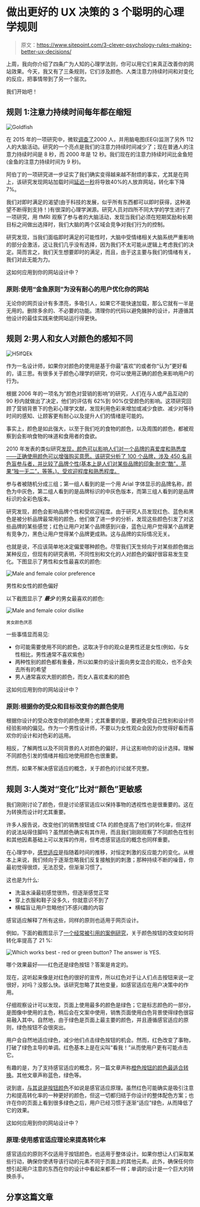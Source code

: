 # 做出更好的 UX 决策的 3 个聪明的心理学规则

> 原文：<https://www.sitepoint.com/3-clever-psychology-rules-making-better-ux-decisions/>

上周，我向你介绍了四条广为人知的心理学法则，你可以用它们来真正改善你的网站效果。今天，我又有了三条规则，它们涉及颜色、人类注意力持续时间和对变化的反应，把事情带到了另一个层次。

我们开始吧！

## 规则 1:注意力持续时间每年都在缩短

![Goldfish](img/938108998718686a152ed0216023cbc7.png)

在 2015 年的一项研究中，微软[调查了](https://advertising.microsoft.com/en/WWDocs/User/display/cl/researchreport/31966/en/microsoft-attention-spans-research-report.pdf)2000 人，并用脑电图(EEG)监测了另外 112 人的大脑活动。研究的一个亮点是我们的注意力持续时间减少了；现在普通人的注意力持续时间是 8 秒，而 2000 年是 12 秒。我们现在的注意力持续时间比金鱼短(金鱼的注意力持续时间为 9 秒)。

阿伯丁的一项研究进一步证实了我们确实变得越来越不耐烦的事实，尤其是在网上，该研究发现网站加载时间[延迟](http://www.digitalcurrent.com/digital-marketing/website-optimization-page-speed/)[一秒](https://hostingfacts.com/internet-facts-stats-2016/)将导致40%的人放弃网站，转化率下降 7%。

我们对即时满足的渴望(由于科技的发展，似乎所有东西都可以即时获得，这种渴望不断得到支持！)有很深的心理学渊源。研究人员对四所不同大学的学生进行了一项研究，用 fMRI 观察了参与者的大脑活动，发现当我们必须在短期奖励和长期目标之间做出选择时，我们大脑的两个区域会竞争对我们行为的控制。

研究发现，当我们面临即时满足的可能性时，大脑中受情绪相关大脑系统严重影响的部分会激活，这让我们几乎没有选择，因为我们不太可能从逻辑上考虑我们的决定。简而言之，我们天生想要即时的满足，而且，由于这主要与我们的情绪有关，我们对此无能为力。

这如何应用到你的网站设计中？

### 原则:使用“金鱼原则”为没有耐心的用户优化你的网站

无论你的网页设计有多漂亮，多吸引人，如果它不能快速加载，那么它就有一半是无用的。删除多余的、不必要的功能。清理你的代码以避免臃肿的设计，并遵循其他设计的最佳实践来使网站运行得更快。

## 规则 2:男人和女人对颜色的感知不同

![H5lfQEk](img/800ede8da0912cd8ca8069dcfc242836.png)

作为一名设计师，如果你对颜色的使用是基于你最“喜欢”的或者你“认为”更好看的，请三思。有很多关于颜色心理学的研究，你可以使用正确的颜色来影响用户的行为。

根据 2006 年的一项名为“颜色对营销的影响”的研究，人们在与人或产品互动的 90 秒内就做出了决定，他们的评估有 62%到 90%仅受颜色的影响。这项研究回顾了营销背景下的色彩心理学文献，发现利用色彩来增加或减少食欲、减少对等待时间的感知、让顾客更有耐心以及提升人们的情绪是可能的。

事实上，颜色是如此强大，以至于我们吃的食物的颜色，以及周围的颜色，都被观察到会影响食物的味道和食用者的食欲。

2010 年发表的类似研究[发现，颜色可以影响人们对一个品牌的喜爱度和熟悉度——正确使用颜色可以增强购买意愿。该研究分析了 100 个品牌，涉及 450 名非色盲参与者，并比较了品牌个性(基本上是人们对某些品牌的印象:耐克“酷”，苹果“独一无二”，等等。)、受欢迎程度和熟悉程度。](http://link.springer.com/article/10.1007/s11747-010-0245-y)

参与者被随机分成三组；第一组人看到的是一个用 Arial 字体显示的品牌名称，颜色为中灰色，第二组人看到的是品牌标识的中灰色版本，而第三组人看到的是品牌标识的全彩色版本。

研究发现，颜色会影响品牌个性和受欢迎程度。由于研究人员发现红色、蓝色和黑色是被分析品牌最常用的颜色，他们做了进一步的分析，发现这些颜色引发了对这些品牌的某些感觉；红色让用户对某个品牌感到兴奋，蓝色让用户觉得某个品牌更有竞争力，黑色让用户觉得某个品牌更成熟。这与品牌的实际情况无关。

也就是说，不应该简单地决定偏爱哪种颜色。尽管我们天生倾向于对某些颜色做出某种反应，但现有的研究表明，不同性别和文化的人对颜色的偏好很容易发生变化。下图显示了男性和女性最喜欢的颜色:

![Male and female color preference](img/8f95192fea5cf4a396a1d4d921c8a81e.png)

男性和女性的颜色偏好

以下截图显示了 ***最少*** 的男女最喜欢的颜色:

![Male and female color dislike](img/1cba87f6c1f90dae30cc58cd9d7cfb94.png)

<small>男女颜色厌恶</small>

一些事情显而易见:

*   你可能需要使用不同的颜色，这取决于你的观众是男性还是女性(例如，与女性相比，男性通常不喜欢紫色)
*   两种性别的颜色都有重叠，所以如果你的设计面向男女混合的观众，也不会失去所有的希望
*   男人通常喜欢大胆的颜色，而女人喜欢柔和的颜色

这如何应用到你的网站设计中？

### 原则:根据你的受众和目标改变你的颜色使用

根据你设计的受众改变你的颜色使用；尤其重要的是，要避免受自己性别和设计师经验影响的偏见。作为一个男性设计师，不要以为女性观众会因为你觉得好看而喜欢你的设计和对色彩的运用。

相反，了解两性以及不同背景的人对颜色的偏好，并让这影响你的设计选择。理解不同颜色引发的情绪并相应地使用颜色也很重要。

然而，如果不解决感官适应的概念，关于颜色的讨论就不完整。

## 规则 3:人类对“变化”比对“颜色”更敏感

我们刚刚讨论了颜色，但是讨论感官适应以保持事物的透视性也是很重要的。这在为转换而设计时尤其重要。

许多人报告说，改变他们的销售按钮或 CTA 的颜色提高了他们的转化率，但这样的说法站得住脚吗？虽然颜色确实有其作用，而且我们刚刚观察了不同颜色在性别和其他因素基础上可以发挥的作用，但考虑感官适应的概念也同样重要。

在心理学中，[感觉适应](http://users.ipfw.edu/abbott/120/adaptation.html)是指随着时间的推移，对恒定刺激的反应能力的变化。从根本上来说，我们倾向于逐渐忽略我们反复接触到的刺激；那种持续不断的噪音，你最初觉得很烦，无法忍受，但渐渐习惯了。

这也是为什么:

*   洗温水澡最初感觉很热，但逐渐感觉正常
*   穿上衣服和鞋子没多久，你就意识不到了
*   横幅盲让用户忽略他们不感兴趣的内容

感官适应解释了所有这些，同样的原则也适用于网页设计。

例如，下面的截图显示了[一个经常被引用的案例研究](http://blog.hubspot.com/blog/tabid/6307/bid/20566/The-Button-Color-A-B-Test-Red-Beats-Green.aspx#sm.000013e9veihzebgvzu297easxe4i)，关于颜色按钮的改变如何将转化率提高了 21 %:

![Which works best - red or green button?  The answer is YES.](img/41c3080626489dd69f909b92c47f44fd.png)

哪个效果最好——红色还是绿色按钮？答案是肯定的。

现在，这听起来像是对红色的很好的宣传，所以红色对于让人们点击按钮来说一定很好，对吗？没那么快。该研究忽略了其他变量，如感官适应在用户决策中的作用。

仔细观察设计可以发现，页面上使用最多的颜色是绿色；它是标志颜色的一部分，是图像中使用的主色，稍后会在文案中使用，销售页面使用白色背景使得绿色很容易融入其中。自然地，由于绿色是页面上最主要的颜色，并且遵循感官适应的原则，绿色按钮不会很突出。

用户会自然地适应绿色，减少他们点击绿色按钮的机会。然而，红色改变了事物，打破了绿色主导的单调。红色基本上是在尖叫“看我！”从而使用户更有可能点击它。

有趣的是，为了支持感官适应的概念，另一篇文章声称[橙色按钮的颜色最适合转换](http://unbounce.com/conversion-rate-optimization/the-future-of-marketing-call-to-action-buttons/)。其他文章声称蓝色，绿色等。

说到底，[与其说是按钮颜色](https://www.sitepoint.com/button-ux-red-green/)不如说是感官适应原理。虽然红色可能确实是吸引注意力和提高转化率的一种更好的颜色，但这一切都归结于你设计的整体配色方案；也许在你的页面上看到很多绿色之后，用户已经习惯于逐渐“适应”绿色，从而降低了它的效果。

这如何应用到你的网站设计中？

### 原理:使用感官适应理论来提高转化率

感官适应的原则不仅适用于按钮颜色，也适用于整体设计。如果你想让人们采取某些行动，确保你使诱导该行动的元素不同于页面上的其他元素。此外，确保任何你想引起用户注意的东西在你的设计中看起来都不一样；单调的设计是一个巨大的转换杀手。

## 分享这篇文章